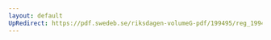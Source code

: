 ```yaml
---
layout: default
UpRedirect: https://pdf.swedeb.se/riksdagen-volumeG-pdf/199495/reg_199495/reg_199495_0311.pdf
---
```

